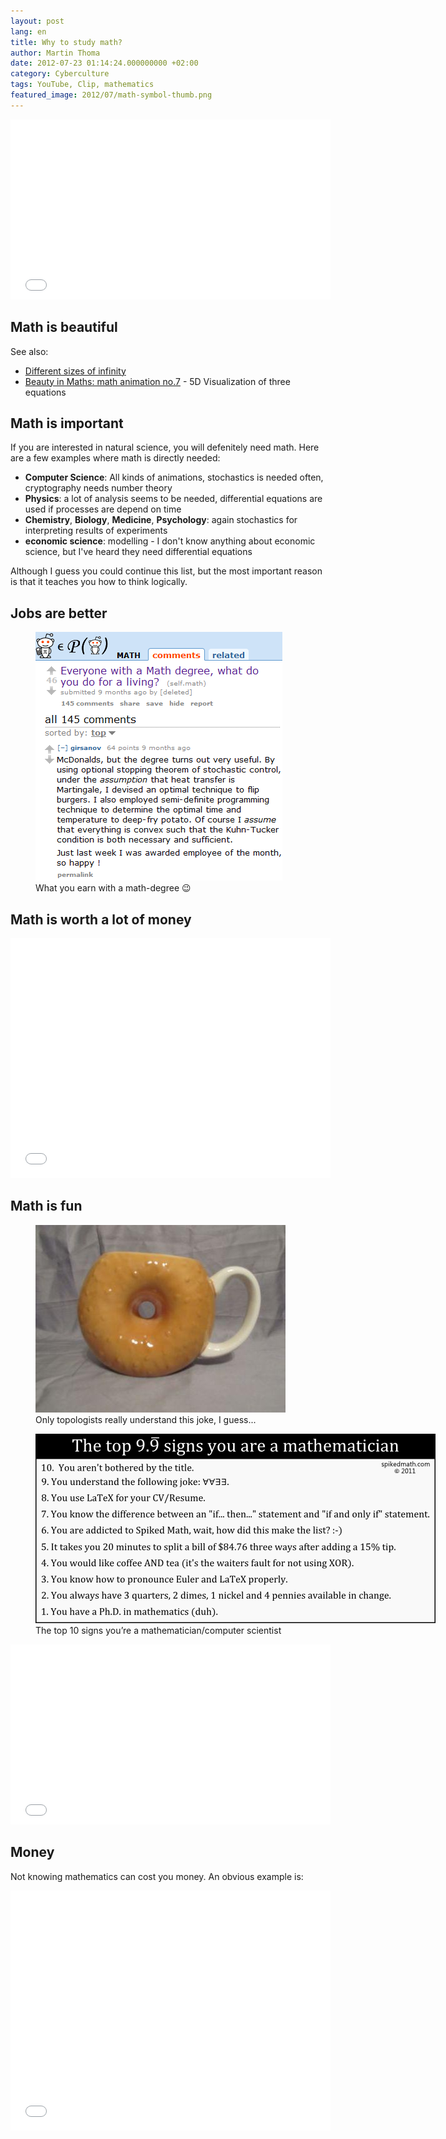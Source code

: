 ```yaml
---
layout: post
lang: en
title: Why to study math?
author: Martin Thoma
date: 2012-07-23 01:14:24.000000000 +02:00
category: Cyberculture
tags: YouTube, Clip, mathematics
featured_image: 2012/07/math-symbol-thumb.png
---
```

<iframe width="512" height="288" src="//www.youtube.com/embed/aYIv4jggQJc" frameborder="0" allowfullscreen></iframe>


## Math is beautiful

See also:
<ul>
  <li><a href="//www.youtube.com/watch?v=I1UzGC15sBI&feature=youtu.be&t=3m18s">Different sizes of infinity</a></li>
  <li><a href="http://youtu.be/ud-GOdM255c">Beauty in Maths: math animation no.7</a> - 5D Visualization of three equations</li>
</ul>

<h2>Math is important</h2>
If you are interested in natural science, you will defenitely need math. Here are a few examples where math is directly needed:

<ul>
  <li><strong>Computer Science</strong>: All kinds of animations, stochastics is needed often, cryptography needs number theory</li>
  <li><strong>Physics</strong>: a lot of analysis seems to be needed, differential equations are used if processes are depend on time</li>
  <li><strong>Chemistry</strong>, <strong>Biology</strong>, <strong>Medicine</strong>, <strong>Psychology</strong>: again stochastics for interpreting results of experiments</li>
  <li><strong>economic science</strong>: modelling - I don't know anything about economic science, but I've heard they need differential equations</li>
</ul>

Although I guess you could continue this list, but the most important reason is that it teaches you how to think logically.


## Jobs are better
<figure class="aligncenter">
            <a href="../images/2012/07/reddit-math-degree.png"><img src="../images/2012/07/reddit-math-degree.png" alt="What you earn with a math-degree 😉" style="max-width:395px;max-height:398px" class="size-full wp-image-34701"/></a>
            <figcaption class="text-center">What you earn with a math-degree 😉</figcaption>
        </figure>


## Math is worth a lot of money
<iframe width="512" height="384" src="//www.youtube.com/embed/BbX44YSsQ2I" frameborder="0" allowfullscreen></iframe>

## Math is fun
<figure class="aligncenter">
            <a href="../images/2012/07/topologist-cup.jpg"><img src="../images/2012/07/topologist-cup.jpg" alt="Only topologists really understand this joke, I guess..." style="max-width:400px;max-height:300px" class="size-full wp-image-34721"/></a>
            <figcaption class="text-center">Only topologists really understand this joke, I guess...</figcaption>
        </figure>

<figure class="aligncenter">
            <a href="../images/2012/07/456-top-10-signs-you-are-a-mathematician.png"><img src="../images/2012/07/456-top-10-signs-you-are-a-mathematician.png" alt="The top 10 signs you&rsquo;re a mathematician/computer scientist" style="max-width:640px;max-height:303px" class="size-full wp-image-34741"/></a>
            <figcaption class="text-center">The top 10 signs you&rsquo;re a mathematician/computer scientist</figcaption>
        </figure>

<iframe width="512" height="288" src="//www.youtube.com/embed/mpITo-RN-bY" frameborder="0" allowfullscreen></iframe>

## Money

Not knowing mathematics can cost you money. An obvious example is:

<iframe width="512" height="384" src="//www.youtube-nocookie.com/embed/BbX44YSsQ2I" frameborder="0" allowfullscreen></iframe>
